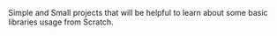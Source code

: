 Simple and Small projects that will be helpful to learn about some basic libraries usage from Scratch.
